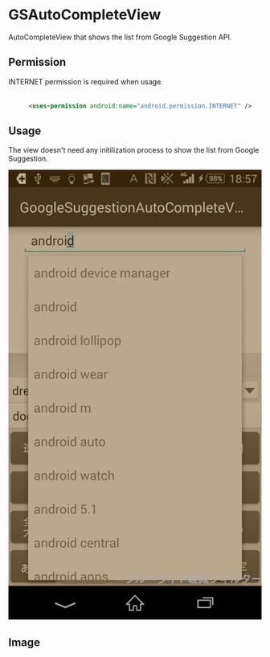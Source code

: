 # GSAutoCompleteView
AutoCompleteView that shows the list from Google Suggestion API.

## Permission

INTERNET permission is required when usage.

```AndroidManifest.xml

　    <uses-permission android:name="android.permission.INTERNET" />

```

## Usage

The view doesn't need any initilization process to show the list from Google Suggestion.

![sample](https://github.com/AtaruOhto/GSAutoCompleteView/blob/master/image.png)

## Image
